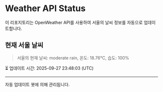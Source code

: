 
# Weather API Status

이 리포지토리는 OpenWeather API를 사용하여 서울의 날씨 정보를 자동으로 업데이트합니다.

## 현재 서울 날씨
> 서울의 현재 날씨: moderate rain, 온도: 18.76°C, 습도: 100%

⏳ 업데이트 시간: 2025-09-27 23:48:03 (UTC)

---
자동 업데이트 봇에 의해 관리됩니다.
